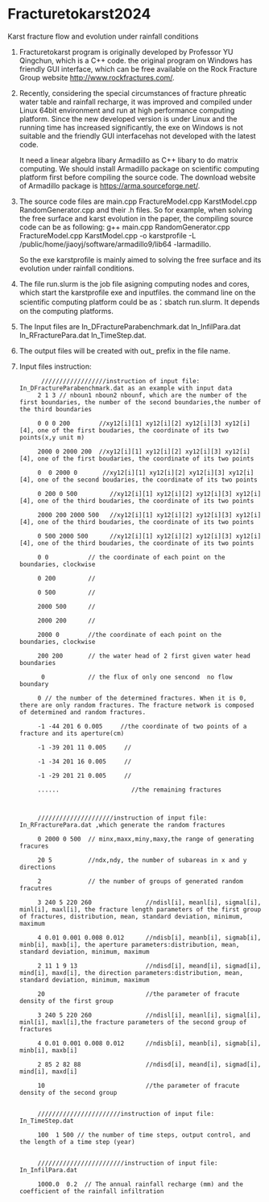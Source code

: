 # Fracturetokarst2024

   Karst fracture flow and evolution under rainfall conditions

1. Fracturetokarst program is originally developed by Professor YU Qingchun, which is a C++ code. the original program on Windows has friendly GUI interface, which can be free available on the Rock Fracture Group website http://www.rockfractures.com/. 
2. Recently, considering the special circumstances of fracture phreatic water table and rainfall recharge, it was improved and compiled under Linux 64bit environment and run at high performance computing platform. Since the new developed version is under Linux and the running time has increased significantly, the exe on Windows is not suitable and the friendly GUI interfacehas not developed with the latest code.

   It need a linear algebra libary Armadillo as C++ libary to do matrix computing. We should install Armadillo package on scientific computing platform first before compiling the source code. The download website of Armadillo package is https://arma.sourceforge.net/.

3. The source code files are main.cpp FractureModel.cpp  KarstModel.cpp  RandomGenerator.cpp and their .h files. So for example, when solving the free surface and karst evolution in the paper, the compiling source code can be as following: g++ main.cpp RandomGenerator.cpp FractureModel.cpp KarstModel.cpp -o karstprofile -L /public/home/jiaoyj/software/armadillo9/lib64 -larmadillo.

   So the exe karstprofile  is mainly aimed to solving the free surface and its evolution under rainfall conditions.

4. The file run.slurm is the job file asigning computing nodes and cores, which start the karstprofile exe and inputfiles. the command line on the scientific computing platform could be as：sbatch run.slurm. It depends on the computing platforms.

5. The Input files are In_DFractureParabenchmark.dat  In_InfilPara.dat  In_RFracturePara.dat  In_TimeStep.dat.

6. The output files will be created with out_ prefix in the file name.

7. Input files instruction:

   
             //////////////////instruction of input file: In_DFractureParabenchmark.dat as an example with input data
            2 1 3 // nboun1 nboun2 nbounf, which are the number of the first boundaries, the number of the second boundaries,the number of the third boundaries
            
            0 0 0 200        //xy12[i][1] xy12[i][2] xy12[i][3] xy12[i][4], one of the first boudaries, the coordinate of its two points(x,y unit m)
            
            2000 0 2000 200  //xy12[i][1] xy12[i][2] xy12[i][3] xy12[i][4], one of the first boudaries, the coordinate of its two points
            
            0  0 2000 0       //xy12[i][1] xy12[i][2] xy12[i][3] xy12[i][4], one of the second boudaries, the coordinate of its two points
            
            0 200 0 500         //xy12[i][1] xy12[i][2] xy12[i][3] xy12[i][4], one of the third boudaries, the coordinate of its two points
            
            2000 200 2000 500   //xy12[i][1] xy12[i][2] xy12[i][3] xy12[i][4], one of the third boudaries, the coordinate of its two points
            
            0 500 2000 500      //xy12[i][1] xy12[i][2] xy12[i][3] xy12[i][4], one of the third boudaries, the coordinate of its two points
            
            0 0           // the coordinate of each point on the boundaries, clockwise
            
            0 200         //
            
            0 500         //
            
            2000 500      //
            
            2000 200      //
            
            2000 0        //the coordinate of each point on the boundaries, clockwise
            
            200 200       // the water head of 2 first given water head boundaries
            
             0            // the flux of only one sencond  no flow boundary
            
            0 // the number of the determined fractures. When it is 0, there are only random fractures. The fracture network is composed of determined and random fractures. 
            
            -1 -44 201 6 0.005     //the coordinate of two points of a fracture and its aperture(cm)
            
            -1 -39 201 11 0.005     //
            
            -1 -34 201 16 0.005     //
            
            -1 -29 201 21 0.005     //
            
            ......                    //the remaining fractures
            
            
            
            /////////////////////instruction of input file: In_RFracturePara.dat ,which generate the random fractures
            
            0 2000 0 500  // minx,maxx,miny,maxy,the range of generating fracures
            
            20 5          //ndx,ndy, the number of subareas in x and y directions
            
            2             // the number of groups of generated random fracutres
            
            3 240 5 220 260               //ndisl[i], meanl[i], sigmal[i], minl[i], maxl[i], the fracture length parameters of the first group of fractures, distribution, mean, standard deviation, minimum, maximum
            
            4 0.01 0.001 0.008 0.012      //ndisb[i], meanb[i], sigmab[i], minb[i], maxb[i], the aperture parameters:distribution, mean, standard deviation, minimum, maximum
            
            2 11 1 9 13                   //ndisd[i], meand[i], sigmad[i], mind[i], maxd[i], the direction parameters:distribution, mean, standard deviation, minimum, maximum
            
            20                            //the parameter of fracute density of the first group
            
            3 240 5 220 260               //ndisl[i], meanl[i], sigmal[i], minl[i], maxl[i],the fracture parameters of the second group of fractures
            
            4 0.01 0.001 0.008 0.012      //ndisb[i], meanb[i], sigmab[i], minb[i], maxb[i]
            
            2 85 2 82 88                  //ndisd[i], meand[i], sigmad[i], mind[i], maxd[i]
            
            10                            //the parameter of fracute density of the second group
            
            
            ///////////////////////instruction of input file: In_TimeStep.dat
            
            100  1 500 // the number of time steps, output control, and the length of a time step (year)
            
            
            ////////////////////////instruction of input file: In_InfilPara.dat
            
            1000.0  0.2  // The annual rainfall recharge (mm) and the coefficient of the rainfall infiltration
            
            
            







